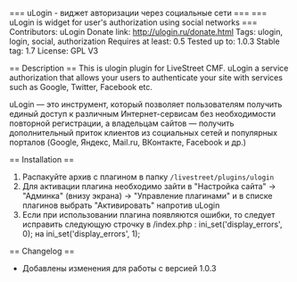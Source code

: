 === uLogin - виджет авторизации через социальные сети ===
=== uLogin is widget for user's authorization using social networks ===
Contributors: uLogin
Donate link: http://ulogin.ru/donate.html
Tags: ulogin, login, social, authorization
Requires at least: 0.5
Tested up to: 1.0.3
Stable tag: 1.7
License: GPL V3

== Description ==
This is ulogin plugin for LiveStreet CMF.
uLogin a service authorization that allows your users to authenticate your site with services such as Google, Twitter, Facebook etc.

uLogin — это инструмент, который позволяет пользователям получить единый доступ к различным Интернет-сервисам без необходимости повторной регистрации,
а владельцам сайтов — получить дополнительный приток клиентов из социальных сетей и популярных порталов (Google, Яндекс, Mail.ru, ВКонтакте, Facebook и др.)

== Installation ==

1. Распакуйте архив с плагином в папку `/livestreet/plugins/ulogin`
2. Для активации плагина необходимо зайти в 
   "Настройка сайта" -> "Админка" (внизу экрана) -> "Управление плагинами" и в списке плагинов выбрать "Активировать" напротив uLogin
3. Если при использовании плагина появляются ошибки, то следует исправить следующую строчку в /index.php :
    ini_set('display_errors', 0); на ini_set('display_errors', 1);

== Changelog ==
  - Добавлены изменения для работы с версией 1.0.3